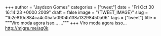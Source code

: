 
+++
author = "Jaydson Gomes"
categories = ["tweet"]
date = "Fri Oct 30 16:14:23 +0000 2009"
draft = false
image = "{TWEET_IMAGE}"
slug = "1b2e810c884ca4c05afa0904b138a13298450a06"
tags = ["tweet"]
title = """Viro moda agora isso...  ..."""
+++
Viro moda agora isso...  http://migre.me/ag0k
